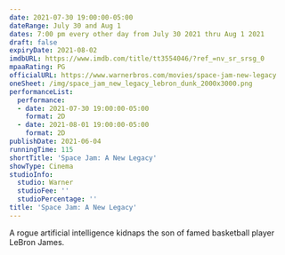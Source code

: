 ```yaml
---
date: 2021-07-30 19:00:00-05:00
dateRange: July 30 and Aug 1
dates: 7:00 pm every other day from July 30 2021 thru Aug 1 2021
draft: false
expiryDate: 2021-08-02
imdbURL: https://www.imdb.com/title/tt3554046/?ref_=nv_sr_srsg_0
mpaaRating: PG
officialURL: https://www.warnerbros.com/movies/space-jam-new-legacy
oneSheet: /img/space_jam_new_legacy_lebron_dunk_2000x3000.png
performanceList:
  performance:
  - date: 2021-07-30 19:00:00-05:00
    format: 2D
  - date: 2021-08-01 19:00:00-05:00
    format: 2D
publishDate: 2021-06-04
runningTime: 115
shortTitle: 'Space Jam: A New Legacy'
showType: Cinema
studioInfo:
  studio: Warner
  studioFee: ''
  studioPercentage: ''
title: 'Space Jam: A New Legacy'
---
```


A rogue artificial intelligence kidnaps the son of famed basketball player LeBron James.